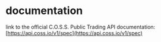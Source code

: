 # documentation
link to the official C.O.S.S. Public Trading API documentation: [https://api.coss.io/v1/spec](https://api.coss.io/v1/spec)

